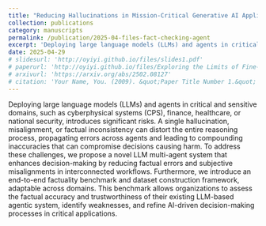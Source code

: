 ```yaml
---
title: "Reducing Hallucinations in Mission-Critical Generative AI Applications - A Multi-Agent Fact-Checking Solution for Financial Domains"
collection: publications
category: manuscripts
permalink: /publication/2025-04-files-fact-checking-agent
excerpt: 'Deploying large language models (LLMs) and agents in critical and sensitive domains, such as cyberphysical systems (CPS), finance, healthcare, or national security, introduces significant risks. A single hallucination, misalignment, or factual inconsistency can distort the entire reasoning process, propagating errors across agents and leading to compounding inaccuracies that can compromise decisions causing harm. To address these challenges, we propose a novel LLM multi-agent system that enhances decision-making by reducing factual errors and subjective misalignments in interconnected workflows. Furthermore, we introduce an end-to-end factuality benchmark and dataset construction framework, adaptable across domains. This benchmark allows organizations to assess the factual accuracy and trustworthiness of their existing LLM-based agentic system, identify weaknesses, and refine AI-driven decision-making processes in critical applications.'
date: 2025-04-29
# slidesurl: 'http://oyiyi.github.io/files/slides1.pdf'
# paperurl: 'http://oyiyi.github.io/files/Exploring the Limits of Fine-Tuning in Language Adaptation for Large.pdf'
# arxivurl: 'https://arxiv.org/abs/2502.08127'
# citation: 'Your Name, You. (2009). &quot;Paper Title Number 1.&quot; <i>Journal 1</i>. 1(1).'
---
```

Deploying large language models (LLMs) and agents in critical and sensitive domains, such as cyberphysical systems (CPS), finance, healthcare, or national security, introduces significant risks. A single hallucination, misalignment, or factual inconsistency can distort the entire reasoning process, propagating errors across agents and leading to compounding inaccuracies that can compromise decisions causing harm. To address these challenges, we propose a novel LLM multi-agent system that enhances decision-making by reducing factual errors and subjective misalignments in interconnected workflows. Furthermore, we introduce an end-to-end factuality benchmark and dataset construction framework, adaptable across domains. This benchmark allows organizations to assess the factual accuracy and trustworthiness of their existing LLM-based agentic system, identify weaknesses, and refine AI-driven decision-making processes in critical applications.